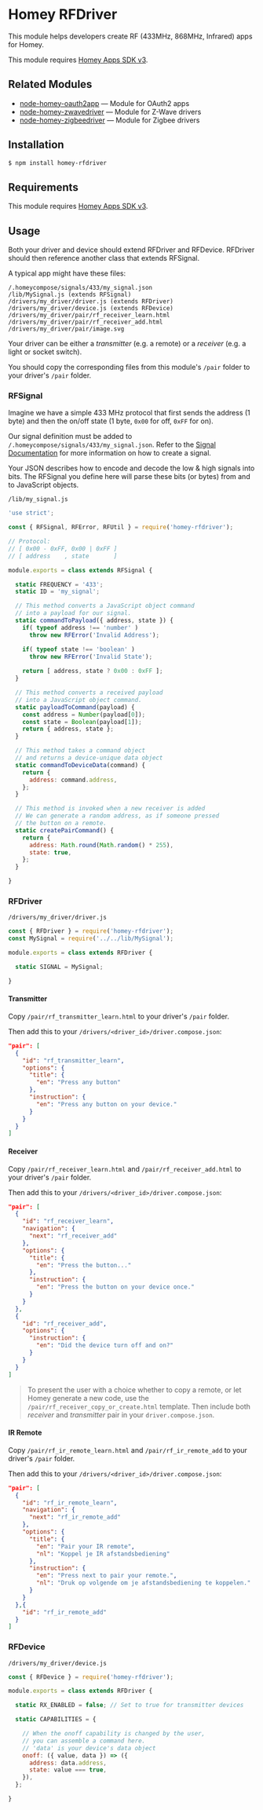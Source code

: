 # Homey RFDriver

This module helps developers create RF (433MHz, 868MHz, Infrared) apps for Homey.

This module requires [Homey Apps SDK v3](https://apps-sdk-v3.developer.homey.app/).

## Related Modules

* [node-homey-oauth2app](https://github.com/athombv/node-homey-oauth2app) — Module for OAuth2 apps
* [node-homey-zwavedriver](https://github.com/athombv/node-homey-zwavedriver) — Module for Z-Wave drivers
* [node-homey-zigbeedriver](https://github.com/athombv/node-homey-zigbeedriver) — Module for Zigbee drivers

## Installation

```bash
$ npm install homey-rfdriver
```

## Requirements

This module requires [Homey Apps SDK v3](https://apps-sdk-v3.developer.homey.app/).

## Usage

Both your driver and device should extend RFDriver and RFDevice. RFDriver should then reference another class that extends RFSignal.

A typical app might have these files:

```
/.homeycompose/signals/433/my_signal.json
/lib/MySignal.js (extends RFSignal)
/drivers/my_driver/driver.js (extends RFDriver)
/drivers/my_driver/device.js (extends RFDevice)
/drivers/my_driver/pair/rf_receiver_learn.html
/drivers/my_driver/pair/rf_receiver_add.html
/drivers/my_driver/pair/image.svg
```

Your driver can be either a *transmitter* (e.g. a remote) or a *receiver* (e.g. a light or socket switch).

You should copy the corresponding files from this module's `/pair` folder to your driver's `/pair` folder.

### RFSignal

Imagine we have a simple 433 MHz protocol that first sends the address (1 byte) and then the on/off state (1 byte, `0x00` for off, `0xFF` for on).

Our signal definition must be added to `/.homeycompose/signals/433/my_signal.json`. Refer to the [Signal Documentation](https://apps.developer.athom.com/tutorial-Signals.html) for more information on how to create a signal.

Your JSON describes how to encode and decode the low & high signals into bits.
The RFSignal you define here will parse these bits (or bytes) from and to JavaScript objects.

`/lib/my_signal.js`

```javascript
'use strict';

const { RFSignal, RFError, RFUtil } = require('homey-rfdriver');

// Protocol:
// [ 0x00 - 0xFF, 0x00 | 0xFF ]
// [ address    , state       ]

module.exports = class extends RFSignal {

  static FREQUENCY = '433';
  static ID = 'my_signal';

  // This method converts a JavaScript object command
  // into a payload for our signal.
  static commandToPayload({ address, state }) {
    if( typeof address !== 'number' )
      throw new RFError('Invalid Address');

    if( typeof state !== 'boolean' )
      throw new RFError('Invalid State');
      
    return [ address, state ? 0x00 : 0xFF ];
  }

  // This method converts a received payload
  // into a JavaScript object command.
  static payloadToCommand(payload) {
    const address = Number(payload[0]);
    const state = Boolean(payload[1]);
    return { address, state };
  }

  // This method takes a command object
  // and returns a device-unique data object
  static commandToDeviceData(command) {
    return {
      address: command.address,
    };
  }

  // This method is invoked when a new receiver is added
  // We can generate a random address, as if someone pressed
  // the button on a remote.
  static createPairCommand() {
    return {
      address: Math.round(Math.random() * 255),
      state: true,
    };
  }

}
```

### RFDriver

`/drivers/my_driver/driver.js`

```javascript
const { RFDriver } = require('homey-rfdriver');
const MySignal = require('../../lib/MySignal');

module.exports = class extends RFDriver {

  static SIGNAL = MySignal;

}
```

#### Transmitter

Copy `/pair/rf_transmitter_learn.html` to your driver's `/pair` folder. 

Then add this to your `/drivers/<driver_id>/driver.compose.json`:

```json
"pair": [
  {
    "id": "rf_transmitter_learn",
    "options": {
      "title": {
        "en": "Press any button"
      },
      "instruction": {
        "en": "Press any button on your device."
      }
    }
  }
]
```

#### Receiver

Copy `/pair/rf_receiver_learn.html` and `/pair/rf_receiver_add.html` to your driver's `/pair` folder. 

Then add this to your `/drivers/<driver_id>/driver.compose.json`:

```json
"pair": [
  {
    "id": "rf_receiver_learn",
    "navigation": {
      "next": "rf_receiver_add"
    },
    "options": {
      "title": {
        "en": "Press the button..."
      },
      "instruction": {
        "en": "Press the button on your device once."
      }
    }
  },
  {
    "id": "rf_receiver_add",
    "options": {
      "instruction": {
        "en": "Did the device turn off and on?"
      }
    }
  }
]
```

> To present the user with a choice whether to copy a remote, or let Homey generate a new code, use the `/pair/rf_receiver_copy_or_create.html` template. Then include both _receiver_ and _transmitter_ pair in your `driver.compose.json`.

#### IR Remote

Copy `/pair/rf_ir_remote_learn.html` and `/pair/rf_ir_remote_add` to your driver's `/pair` folder. 

Then add this to your `/drivers/<driver_id>/driver.compose.json`:

```json
"pair": [
  {
    "id": "rf_ir_remote_learn",
    "navigation": {
      "next": "rf_ir_remote_add"
    },
    "options": {
      "title": {
        "en": "Pair your IR remote",
        "nl": "Koppel je IR afstandsbediening"
      },
      "instruction": {
        "en": "Press next to pair your remote.",
        "nl": "Druk op volgende om je afstandsbediening te koppelen."
      }
    }
  },{
    "id": "rf_ir_remote_add"
  }
]
```

### RFDevice

`/drivers/my_driver/device.js`

```javascript
const { RFDevice } = require('homey-rfdriver');

module.exports = class extends RFDriver {

  static RX_ENABLED = false; // Set to true for transmitter devices

  static CAPABILITIES = {

    // When the onoff capability is changed by the user,
    // you can assemble a command here.
    // 'data' is your device's data object
    onoff: ({ value, data }) => ({
      address: data.address,
      state: value === true,
    }),
  };

}
```
